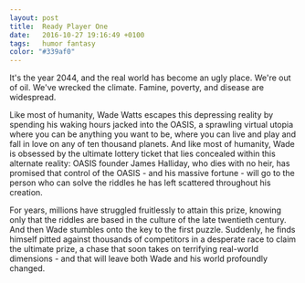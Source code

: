 ```yaml
---
layout: post
title:  Ready Player One
date:   2016-10-27 19:16:49 +0100
tags:   humor fantasy
color: "#339af0"
---
```


It's the year 2044, and the real world has become an ugly place. We're out of oil. We've wrecked the climate. Famine, poverty, and disease are widespread.

Like most of humanity, Wade Watts escapes this depressing reality by spending his waking hours jacked into the OASIS, a sprawling virtual utopia where you can be anything you want to be, where you can live and play and fall in love on any of ten thousand planets. And like most of humanity, Wade is obsessed by the ultimate lottery ticket that lies concealed within this alternate reality: OASIS founder James Halliday, who dies with no heir, has promised that control of the OASIS - and his massive fortune - will go to the person who can solve the riddles he has left scattered throughout his creation.

For years, millions have struggled fruitlessly to attain this prize, knowing only that the riddles are based in the culture of the late twentieth century. And then Wade stumbles onto the key to the first puzzle. Suddenly, he finds himself pitted against thousands of competitors in a desperate race to claim the ultimate prize, a chase that soon takes on terrifying real-world dimensions - and that will leave both Wade and his world profoundly changed.
